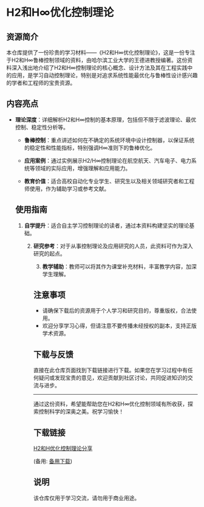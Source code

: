 # H2和H∞优化控制理论

## 资源简介

本仓库提供了一份珍贵的学习材料——《H2和H∞优化控制理论》，这是一份专注于H2和H∞鲁棒控制领域的资料，由哈尔滨工业大学的王德进教授编著。这份资料深入浅出地介绍了H2和H∞控制理论的核心概念、设计方法及其在工程实践中的应用，是学习自动控制理论，特别是对追求系统性能最优化与鲁棒性设计感兴趣的学者和工程师的宝贵资源。

## 内容亮点

- **理论深度**：详细解析H2和H∞控制的基本原理，包括但不限于滤波理论、最优控制、稳定性分析等。

  - **鲁棒控制**：重点讲述如何在不确定的系统环境中设计控制器，以保证系统的稳定性和性能指标，特别强调H∞准则下的鲁棒优化。

  - **应用案例**：通过实例展示H2/H∞控制理论在航空航天、汽车电子、电力系统等领域的实际应用，增强理解和应用能力。

  - **教育价值**：适合高校自动化专业学生、研究生以及相关领域研究者和工程师使用，作为辅助学习或参考文献。

  ## 使用指南

  1. **自学提升**：适合自主学习控制理论的读者，通过本资料构建坚实的理论基础。

     2. **研究参考**：对于从事控制理论及应用研究的人员，此资料可作为深入研究的起点。

        3. **教学辅助**：教师可以将其作为课堂补充材料，丰富教学内容，加深学生理解。

        ## 注意事项

        - 请确保下载后的资源用于个人学习和研究目的，尊重版权，合法使用。
        - 欢迎分享学习心得，但请注意不要传播未经授权的副本，支持正版学术资源。

        ## 下载与反馈

        直接在此仓库页面找到下载链接进行下载。如果您在学习过程中有任何疑问或发现宝贵的意见，欢迎贡献到社区讨论，共同促进知识的交流与进步。

        ---

        通过这份资料，希望能帮助您在H2和H∞优化控制领域有所收获，探索控制科学的深奥之美。祝学习愉快！

        ## 下载链接
        [H2和H优化控制理论分享](https://pan.quark.cn/s/a65666d84378) 

        (备用: [备用下载](https://pan.baidu.com/s/1E2nFOWCjVyfErmpG-fsqJA?pwd=1234))

        ## 说明

        该仓库仅用于学习交流，请勿用于商业用途。
